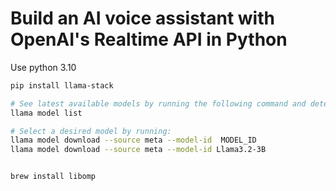 # Build an AI voice assistant with OpenAI's Realtime API in Python


Use python 3.10

```sh
pip install llama-stack

# See latest available models by running the following command and determine the model ID you wish to download:
llama model list

# Select a desired model by running:
llama model download --source meta --model-id  MODEL_ID
llama model download --source meta --model-id Llama3.2-3B


brew install libomp

```